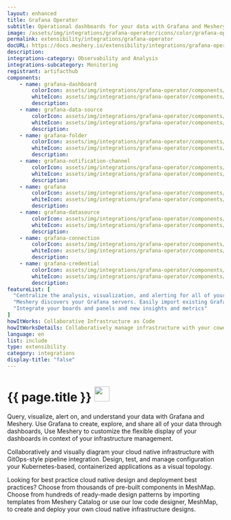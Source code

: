 ```yaml
---
layout: enhanced
title: Grafana Operator
subtitle: Operational dashboards for your data with Grafana and Meshery
image: /assets/img/integrations/grafana-operator/icons/color/grafana-operator-color.svg
permalink: extensibility/integrations/grafana-operator
docURL: https://docs.meshery.io/extensibility/integrations/grafana-operator
description: 
integrations-category: Observability and Analysis
integrations-subcategory: Monitoring
registrant: artifacthub
components: 
	- name: grafana-dashboard
		colorIcon: assets/img/integrations/grafana-operator/components/grafana-dashboard/icons/color/grafana-dashboard-color.svg
		whiteIcon: assets/img/integrations/grafana-operator/components/grafana-dashboard/icons/white/grafana-dashboard-white.svg
		description: 
	- name: grafana-data-source
		colorIcon: assets/img/integrations/grafana-operator/components/grafana-data-source/icons/color/grafana-data-source-color.svg
		whiteIcon: assets/img/integrations/grafana-operator/components/grafana-data-source/icons/white/grafana-data-source-white.svg
		description: 
	- name: grafana-folder
		colorIcon: assets/img/integrations/grafana-operator/components/grafana-folder/icons/color/grafana-folder-color.svg
		whiteIcon: assets/img/integrations/grafana-operator/components/grafana-folder/icons/white/grafana-folder-white.svg
		description: 
	- name: grafana-notification-channel
		colorIcon: assets/img/integrations/grafana-operator/components/grafana-notification-channel/icons/color/grafana-notification-channel-color.svg
		whiteIcon: assets/img/integrations/grafana-operator/components/grafana-notification-channel/icons/white/grafana-notification-channel-white.svg
		description: 
	- name: grafana
		colorIcon: assets/img/integrations/grafana-operator/components/grafana/icons/color/grafana-color.svg
		whiteIcon: assets/img/integrations/grafana-operator/components/grafana/icons/white/grafana-white.svg
		description: 
	- name: grafana-datasource
		colorIcon: assets/img/integrations/grafana-operator/components/grafana-datasource/icons/color/grafana-datasource-color.svg
		whiteIcon: assets/img/integrations/grafana-operator/components/grafana-datasource/icons/white/grafana-datasource-white.svg
		description: 
	- name: grafana-connection
		colorIcon: assets/img/integrations/grafana-operator/components/grafana-connection/icons/color/grafana-connection-color.svg
		whiteIcon: assets/img/integrations/grafana-operator/components/grafana-connection/icons/white/grafana-connection-white.svg
		description: 
	- name: grafana-credential
		colorIcon: assets/img/integrations/grafana-operator/components/grafana-credential/icons/color/grafana-credential-color.svg
		whiteIcon: assets/img/integrations/grafana-operator/components/grafana-credential/icons/white/grafana-credential-white.svg
		description: 
featureList: [
  "Centralize the analysis, visualization, and alerting for all of your data with Grafana.",
  "Meshery discovers your Grafana servers. Easily import existing Grafana dashboards and panels into Meshery",
  "Integrate your boards and panels and new insights and metrics"
]
howItWorks: Collaborative Infrastructure as Code
howItWorksDetails: Collaboratively manage infrastructure with your coworkers synchronously sharing the same designs.
language: en
list: include
type: extensibility
category: integrations
display-title: "false"
---
```

<h1>{{ page.title }} <img src="{{ page.image }}" style="width: 35px; height: 35px;" /></h1>

<p>
Query, visualize, alert on, and understand your data with Grafana and Meshery. Use Grafana to create, explore, and share all of your data through dashboards,
Use Meshery to customize the flexible display of your dashboards in context of your infrastructure management.
</p>
<p>
    Collaboratively and visually diagram your cloud native infrastructure with GitOps-style pipeline integration. Design, test, and manage configuration your Kubernetes-based, containerized applications as a visual topology.
</p>
<p>
    Looking for best practice cloud native design and deployment best practices? Choose from thousands of pre-built components in MeshMap. Choose from hundreds of ready-made design patterns by importing templates from Meshery Catalog or use our low code designer, MeshMap, to create and deploy your own cloud native infrastructure designs.
</p>
